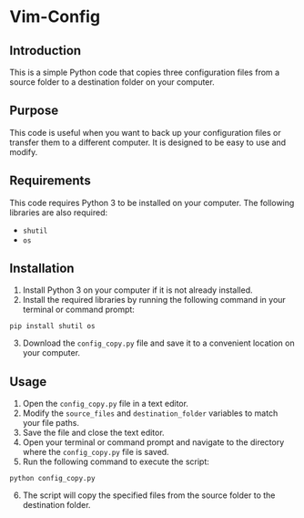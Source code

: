 # Vim-Config

## Introduction
This is a simple Python code that copies three configuration files from a source folder to a destination folder on your computer.

## Purpose
This code is useful when you want to back up your configuration files or transfer them to a different computer. It is designed to be easy to use and modify.

## Requirements
This code requires Python 3 to be installed on your computer. The following libraries are also required:
- `shutil`
- `os`

## Installation
1. Install Python 3 on your computer if it is not already installed.
2. Install the required libraries by running the following command in your terminal or command prompt:
```
pip install shutil os
```
3. Download the `config_copy.py` file and save it to a convenient location on your computer.

## Usage
1. Open the `config_copy.py` file in a text editor.
2. Modify the `source_files` and `destination_folder` variables to match your file paths.
3. Save the file and close the text editor.
4. Open your terminal or command prompt and navigate to the directory where the `config_copy.py` file is saved.
5. Run the following command to execute the script:
```
python config_copy.py
```
6. The script will copy the specified files from the source folder to the destination folder.
